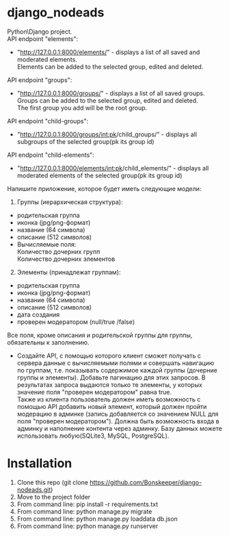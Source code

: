 # django_nodeads
Python\Django project.  
API endpoint "elements": 
- "http://127.0.0.1:8000/elements/" - displays a list of all saved and moderated elements.  
Elements can be added to the selected group, edited and deleted.

API endpoint "groups": 
- "http://127.0.0.1:8000/groups/" - displays a list of all saved groups.  
Groups can be added to the selected group, edited and deleted.  
The first group you add will be the root group.

API endpoint "child-groups":
- "http://127.0.0.1:8000/groups/<int:pk>/child_groups/" - displays all subgroups of the selected group(pk its group id)

API endpoint "child-elements":
- "http://127.0.0.1:8000/elements/<int:pk>/child_elements/" - displays all moderated elements of the selected group(pk its group id)

Напишите приложение, которое будет иметь следующие модели:
1. Группы (иерархическая структура):
- родительская группа
- иконка (jpg/png-формат)
- название (64 символа)
- описание (512 символов)
- Вычисляемые поля:  
Количество дочерних групп  
Количество дочерних элементов

2. Элементы (принадлежат группам):
- родительская группа
- иконка (jpg/png-формат)
- название (64 символа)
- описание (512 символов)
- дата создания
- проверен модератором (null/true /false)

Все поля, кроме описания и родительской группы для группы, обязательны к заполнению.
- Создайте API, с помощью которого клиент сможет получать с сервера данные с вычисляемыми полями и совершать навигацию по группам, т.е. показывать содержимое каждой группы (дочерние группы и элементы). Добавьте пагинацию для этих запросов. В результатах запроса выдаются только те элементы, у которых значение поля "проверен модератором" равна true.  
Также из клиента пользователь должен иметь возможность с помощью API добавить новый элемент, который должен пройти модерацию в админке (запись добавляется со значением NULL для поля "проверен модератором"). 
Должна быть возможность входа в админку и наполнение контента через админку. Базу данных можете использовать любую(SQLite3, MySQL, PostgreSQL).

# Installation

1. Clone this repo (git clone https://github.com/Bonskeeper/django-nodeads.git)
2. Move to the project folder
3. From command line: pip install -r requirements.txt
4. From command line: python manage.py migrate
5. From command line: python manage.py loaddata db.json
6. From command line: python manage.py runserver
